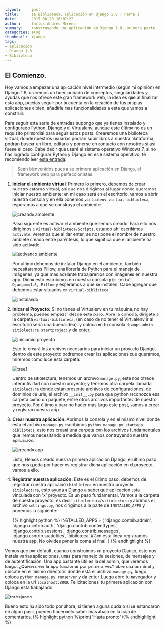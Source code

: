 ```yaml
---
layout:     post
title:      La Biblioteca, aplicación en Django 1.8 | Parte I
date:       2015-08-20 16:07:22
author:     Carlos Andrés Moreno
summary:    Construyendo una aplicación en Django 1.8, primera parte.
categories: Blog
thumbnail:  django
tags:
- aplicacion
- Django 1.8
- Biblioteca
---
```

## El Comienzo.

Hoy vamos a empezar una aplicación nivel intermedio (según mi opinión) en Django 1.8, usaremos un buen puñado de conceptos, singularidades y ayudas que nos ofrece este gran framework web, la idea es que al finalizar esta app, puedas seguir por tu cuenta en la creación de tus propias aplicaciones o bien, añadirle mas funcionalidades a esta que vamos a construir.

Para seguir esta serie de entradas supongo que ya tienes instalado y configurado Python, Django y el Virtualenv, aunque este último no es un requisito primordial para seguir estos posts. Crearemos una biblioteca virtual, donde nuestros usuarios podrán subir libros a nuestra plataforma, podrán buscar un libro, editarlo y ponerse en contacto con nosotros si asi fuese el caso. Cabe decir que usaré el sistema operativo Windows 7, si no has logrado configurar Python y Django en este sistema operativo, te recomiendo leer [esta entrada][1]:

> Sean bienvenidos pues a su primera aplicación en Django, el framework web para perfeccionistas. 

1. **Iniciar el ambiente virtual:** Primero lo primero, debemos de crear nuestro entorno virtual, asi que nos dirigimos al lugar donde queremos iniciar nuestro ambiente: en mi caso será en el escritorio, vamos a abrir nuestra consola y en ella ponemos `virtualenv virtual-biblioteca`, esperamos a que se construya el ambiente:

	![creando ambiente][2]

	Paso siguiente es activar el ambiente que hemos creado. Para ello nos dirigimos a `virtual-biblioteca/Scripts`, estando ahí escribimos `activate`. Veremos que al dar enter, se nos pone el nombre de nuestro ambiete creado entre paréntesis, lo que significa que el ambiente ha sido activado.

	![activando ambiente][3]

	Por último debemos de instalar Django en el ambiente, también necesitaremos Pillow, una librería de Python para el manejo de imágenes, ya que mas adelante trabajaremos con imágenes en nuestra app. Dicho esto escribimos en nuestra consola `pip install Django==1.8, Pillow` y esperamos a que se instalen. Cabe agregar que debemos estar situados en `virtual-biblioteca`

	![instalando][4]

2. **Inicar el Proyecto:** Si no tienes el Virtualenv en tu máquina, no hay problema, puedes empezar desde este paso. Abre la consola, dirígete a la carpeta `virtual-biblioteca`, (en caso de no tener el Virtualenv ir al escritorio sería una buena idea). y coloca en tu consola `django-admin sitiolectura startproject` y da enter.

	![iniciando proyecto][5]

	Esto te creará los archivos necesarios para iniciar un proyecto Django, dentro de este proyecto podremos crear las aplicaciones que queramos, miremos como luce esta carpeta:

	![tree1][6]

	Dentro de sitiolectura, tenemos un archivo `manage.py`, este nos ofrece interactividad con nuestro proyecto; y tenemos otra carpeta llamada `sitiolectura` donde estan presente archivos de configuraciones, de dominios de urls, el archivo `__init__.py` para que python reconozca esa carpeta como un paquete, entre otros archivos importantes de nuestro proyecto. Por último y para no hacer mas largo este post, vamos a crear y registrar nuestra app.

3. **Crear nuestra aplicación:** Abrimos la consola y en el mismo nivel donde esta el archivo `manage.py` escribimos `python manage.py startapp biblioteca`, esto nos creará una carpeta con los archivos fundamentales que iremos necesitando a medida que vamos contruyendo nuestra aplicación.

	![creando app][7]

	Listo, Hemos creado nuestra primera aplicación Django, el último paso que nos queda por hacer es registrar dicha aplicación en el proyecto, vamos a ello.

4. **Registrar nuestra aplicación:** Este es el último paso, debemos de registrar nuestra aplicación `biblioteca` en nuestro proyecto `sitiolectura`, esto ayuda a Django a saber qué aplicacion esta vinculada con 'x' proyecto. Es un paso fundamental. Vamos a la carpeta de nuestro proyecto, es decir `sitiolectura/sitiolectura` y abrimos el archivo `settings.py`, nos dirigimos a la parte de `INSTALLED_APPS` y ponemos lo siguiente:

	{% highlight python %}
	INSTALLED_APPS = (
	    'django.contrib.admin',
	    'django.contrib.auth',
	    'django.contrib.contenttypes',
	    'django.contrib.sessions',
	    'django.contrib.messages',
	    'django.contrib.staticfiles',
	    'biblioteca',#Con esta linea registramos nuestra app, No olvides poner la coma al final.
	)
	{% endhighlight %}

Vemos que por default, cuando construimos un proyecto Django, este nos instala varias aplicaciones, unas para manejo de sesiones, de mensajes y de autentificación. Una app bastante útil es la del admin, que veremos luego.
¿Quieres ver la app funcionar por primera vez? abre una terminal y ubícate en el mismo directorio donde está el archivo `manage.py`, luego coloca `python manage.py runserver` y da enter. Luego abre tu navegador y coloca en la url `localhost:8000`. Felicitaciones, tu primera aplicación con Django esta trabajando

![trabajando][8]

Bueno esto ha sido todo por ahora, si tienen alguna duda o si se estancaron en algún paso, pueden hacermelo saber mas abajo en la caja de comentarios. {% highlight python %}print("Hasta pronto"){% endhighlight %}

[1]: http://carmoreno.github.io/blog/2015/08/17/Como-Configurar-django1.8/
[2]: ../../../../../../images/2015-08-20/creandoAmbiente.png
[3]: ../../../../../../images/2015-08-20/activandoAmbiente.png
[4]: ../../../../../../images/2015-08-20/instalando.png
[5]: ../../../../../../images/2015-08-20/iniciandoProyecto.png
[6]: ../../../../../../images/2015-08-20/tree1.png
[7]: ../../../../../../images/2015-08-20/creandoApp.png
[8]: ../../../../../../images/2015-08-20/trabajando.png